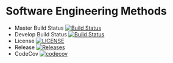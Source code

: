 # Software Engineering Methods

- Master Build Status [![Build Status](https://travis-ci.com/RSM2001/sem_coursework.svg?branch=main)](https://travis-ci.com/RSM2001/sem_coursework)
- Develop Build Status [![Build Status](https://travis-ci.org/RSM2001/sem_coursework.svg?branch=develop)](https://travis-ci.org/RSM2001/sem_coursework)
- License [![LICENSE](https://img.shields.io/github/license/RSM2001/sem_coursework.svg?style=flat-square)](https://github.com/RSM2001/sem_coursework/blob/master/LICENSE)
- Release [![Releases](https://img.shields.io/github/release/RSM2001/sem_coursework/all.svg?style=flat-square)](https://github.com/RSM2001/sem_coursework/releases)
- CodeCov [![codecov](https://codecov.io/gh/RSM2001/sem_coursework/branch/main/graph/badge.svg?token=2I1DQBB3S2)](https://codecov.io/gh/RSM2001/sem_coursework)